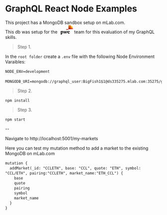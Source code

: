 # GraphQL React Node Examples
This project has a MongoDB sandbox setup on mLab.com.  
This db was setup for the <img src="/img/pwc_logo.png" width="40" style="padding-left: 6px; margin-bottom: -3px;"> team for this evaluation of my GraphQL skills.

> Step 1.

In the `root folder` create a `.env` file with the following Node Environment Varaibles:
```bash{.env-code}
NODE_ENV=development

MONGODB_URI=mongodb://graphql_user:BigFish1$1@ds335275.mlab.com:35275/graphql
```
> Step 2.
```bash{.env-code}
npm install
```
> Step 3.
```bash{.env-code}
npm start
```
--

Navigate to http://localhost:5001/my-markets

Here you can test my mutation method to add a market to the existing MongoDB on mLab.com

```graphql{.white-code}
mutation {
  addMarket(_id: "CCLETH", base: "CCL", quote: "ETH", symbol: "CCL/ETH", pairing:"CCLETH", market_name:"ETH_CCL") {
    base
    quote
    pairing
    symbol
    market_name
  }
}
```